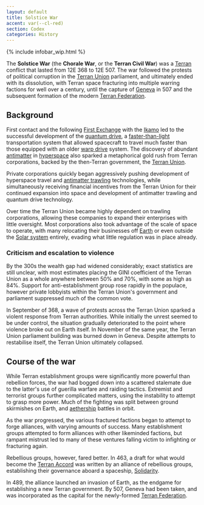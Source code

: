 ```yaml
---
layout: default
title: Solstice War
accent: var(--cl-red)
section: Codex
categories: History
---
```


{% include infobar_wip.html %}

The **Solstice War** (the **Chorale War**, or the **Terran Civil War**) was a
[Terran](Terran_Federation.html) conflict that lasted from 12E 368 to 12E 507. The war followed the
protests of political corruption in the [Terran Union](Terran_Union.html) parliament, and ultimately
ended with its dissolution, with Terran space fracturing into multiple warring factions for well
over a century, until the capture of [Geneva](Geneva.html) in 507 and the subsequent formation of
the modern [Terran Federation](Terran_Federation.html).

## Background
First contact and the following [First Exchange](First_Exchange.html) with the
[Ikamo](Ikamo_Federation.html) led to the successful development of the
[quantum drive](Quantum_drive.html), a [faster-than-light](Faster-than-light_travel.html)
transportation system that allowed spacecraft to travel much faster than those equipped with an
older [warp drive](Warp_drive.html) system. The discovery of abundant [antimatter](Antimatter.html)
in [hyperspace](Hyperspace.html) also sparked a metaphorical gold rush from Terran corporations,
backed by the then-Terran government, the [Terran Union](Terran_Union.html).

Private corporations quickly began aggressively pushing development of hyperspace travel and
[antimatter trawling](Antimatter.html#trawling) technologies, while simultaneously receiving
financial incentives from the Terran Union for their continued expansion into space and development
of antimatter trawling and quantum drive technology.

Over time the Terran Union became highly dependent on trawling corporations, allowing these
companies to expand their enterprises with little oversight. Most corporations also took advantage
of the scale of space to operate, with many relocating their businesses off [Earth](Earth.html) or
even outside the [Solar system](Solar_system.html) entirely, evading what little regulation was in
place already.

### Criticism and escalation to violence
By the 300s the wealth gap had widened considerably; exact statistics are still unclear, with most 
estimates placing the GINI coefficient of the Terran Union as a whole anywhere between 50% and 70%,
with some as high as 84%. Support for anti-establishment group rose rapidly in the populace, however
private lobbyists within the Terran Union's government and parliament suppressed much of the common
vote.

In September of 368, a wave of protests across the Terran Union sparked a violent response from
Terran authorities. While initially the unrest seemed to be under control, the situation gradually
deteriorated to the point where violence broke out on Earth itself. In November of the same year,
the Terran Union parliament building was burned down in Geneva. Despite attempts to restabilise
itself, the Terran Union ultimately collapsed.

## Course of the war
While Terran establishment groups were significantly more powerful than rebellion forces, the war
had bogged down into a scattered stalemate due to the latter's use of guerilla warfare and raiding
tactics. Extremist and terrorist groups further complicated matters, using the instability to
attempt to grasp more power. Much of the fighting was split between ground skirmishes on Earth, and
[aethership](Aethership.html) battles in orbit.

As the war progressed, the various fractured factions began to attempt to forge alliances, with
varying amounts of success. Many establishment groups attempted to form alliances with other
likeminded factions, but rampant mistrust led to many of these ventures falling victim to infighting
or fracturing again.

Rebellious groups, however, fared better. In 463, a draft for what would become the
[Terran Accord](Terran_Accord.html) was written by an alliance of rebellious groups, establishing
their governance aboard a spaceship, [Solidarity](Solidarity.html).

In 489, the alliance launched an invasion of Earth, as the endgame for establishing a new Terran
government. By 507, Geneva had been taken, and was incorporated as the capital for the newly-formed
[Terran Federation](Terran_Federation.html).
